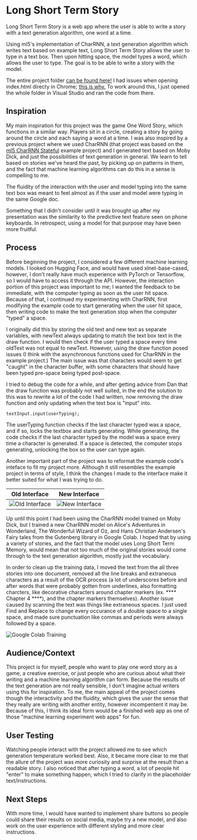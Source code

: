 # Long Short Term Story

Long Short Term Story is a web app where the user is able to write a story with a text generation algorithm, one word at a time.

Using ml5's implementation of CharRNN, a text generation algorithm which writes text based on example text, Long Short Term Story allows the user to type in a text box. Then upon hitting space, the model types a word, which allows the user to type. The goal is to be able to write a story with the model.

The entire project folder [can be found here!](https://github.com/kylewenchang/MLforArts/tree/main/LongShortTermStory) I had issues when opening index.html directy in Chrome; [this is why.](https://stackoverflow.com/questions/10752055/cross-origin-requests-are-only-supported-for-http-error-when-loading-a-local) To work around this, I just opened the whole folder in Visual Studio and ran the code from there.

## Inspiration
My main inspiration for this project was the game One Word Story, which functions in a similar way. Players sit in a circle, creating a story by going around the circle and each saying a word at a time. I was also inspired by a previous project where we used CharRNN (that project was based on the [ml5 CharRNN Stateful](https://github.com/ml5js/ml5-library/tree/main/examples/javascript/CharRNN/CharRNN_Text_Stateful) example project) and I generated text based on Moby Dick, and just the possibilities of text generation in general. We learn to tell based on stories we've heard the past, by picking up on patterns in them, and the fact that machine learning algorithms can do this in a sense is compelling to me.

The fluidity of the interaction with the user and model typing into the same text box was meant to feel almost as if the user and model were typing in the same Google doc.

Something that I didn't consider until it was brought up after my presentation was the similarity to the predictive text feature seen on phone keyboards. In retrospect, using a model for that purpose may have been more fruitful.

## Process
Before beginning the project, I considered a few different machine learning models. I looked on Hugging Face, and would have used xlnet-base-cased, however, I don't really have much experience with PyTorch or Tensorflow, so I would have to access it through the API. However, the interaction portion of this project was important to me; I wanted the feedback to be immediate, with the computer typing as soon as the user hit space. Because of that, I continued my experimenting with CharRNN, first modifying the example code to start generating when the user hit space, then writing code to make the text generation stop when the computer "typed" a space.

I originally did this by storing the old text and new text as separate variables, with newText always updating to match the text box text in the draw function. I would then check if the user typed a space every time oldText was not equal to newText. However, using the draw function posed issues (I think with the asynchronous functions used for CharRNN in the example project.) The main issue was that characters would seem to get "caught" in the character buffer, with some characters that should have been typed pre-space being typed post-space.

I tried to debug the code for a while, and after getting advice from Dan that the draw function was probably not well suited, in the end the solution to this was to rewrite a lot of the code I had written, now removing the draw function and only updating when the text box is "input" into.
```
textInput.input(userTyping);
```

The userTyping function checks if the last character typed was a space, and if so, locks the textbox and starts generating. While generating, the code checks if the last character typed by the model was a space every time a character is generated. If a space is detected, the computer stops generating, unlocking the box so the user can type again.

Another important part of the project was to reformat the example code's inteface to fit my project more. Although it still resembles the example project in terms of style, I think the changes I made to the interface make it better suited for what I was trying to do.

Old Interface | New Interface
:-------------------------:|:-------------------------:
![Old Interface](https://imgur.com/ZXzkPJp.png)|![New Interface](https://imgur.com/VOs1kAa.png)

Up until this point I had been using the CharRNN model trained on Moby Dick, but I trained a new CharRNN model on Alice's Adventures in Wonderland, The Wonderful Wizard of Oz, and Hans Christian Andersen's Fairy tales from the Gutenberg library in Google Colab. I hoped that by using a variety of stories, and the fact that the model uses Long Short Term Memory, would mean that not too much of the original stories would come through to the text generation algorithm, mostly just the vocabulary.

In order to clean up the training data, I moved the text from the all three stories into one document, removed all the line breaks and extraneous characters as a result of the OCR process (a lot of underscores before and after words that were probably gotten from underlines, also formatting charcters, like decorative characters around chapter markers (ex. **** Chapter 4 ****), and the chapter markers themselves). Another issue caused by scanning the text was things like extraneous spaces. I just used Find and Replace to change every occurance of a double space to a single space, and made sure punctuation like commas and periods were always followed by a space.

![Google Colab Training](https://imgur.com/1uIV6SK.png)

## Audience/Context
This project is for myself, people who want to play one word story as a game, a creative exercise, or just people who are curious about what their writing and a machine learning algorithm can form. Because the results of the text generation are not really sensible, I don't imagine actual writers using this for inspiration. To me, the main appeal of the project comes though the interactivity and the fluidity, which gives the user the sense that they really are writing with another entity, however incompentent it may be. Because of this, I think its ideal form would be a finished web app as one of those "machine learning experiment web apps" for fun.

## User Testing
Watching people interact with the project allowed me to see which generation temperature worked best. Also, it became more clear to me that the allure of the project was more curiosity and surprise at the result than a readable story. I also noticed that after typing a word, a lot of people hit "enter" to make something happen, which I tried to clarify in the placeholder text/instructions.

## Next Steps
With more time, I would have wanted to implement share buttons so people could share their results on social media, maybe try a new model, and also work on the user experience with different styling and more clear instructions.
